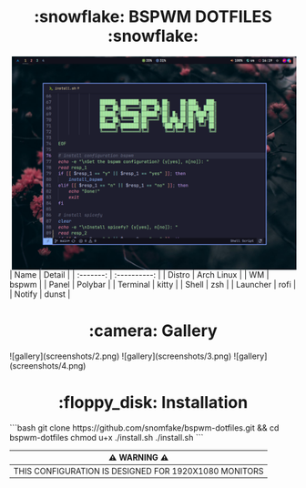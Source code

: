 <!-- title -->
<h1 align="center"> :snowflake: BSPWM DOTFILES :snowflake: </h1>

<!-- about -->
<img align="right" src="screenshots/1.png" width="500px">
</br>
| Name | Detail |
| :-------: | :----------: |
| Distro | Arch Linux |
| WM | bspwm |
| Panel | Polybar |
| Terminal | kitty |
| Shell | zsh |
| Launcher | rofi |
| Notify | dunst |
</br>

<!-- gallery -->
<h1 align="center"> :camera: Gallery </h1>
![gallery](screenshots/2.png)
![gallery](screenshots/3.png)
![gallery](screenshots/4.png)

<!-- installation -->
<h1 align="center"> :floppy_disk: Installation </h1>
```bash
git clone https://github.com/snomfake/bspwm-dotfiles.git && cd bspwm-dotfiles
chmod u+x ./install.sh
./install.sh
```

<!-- warning -->
| :warning: WARNING :warning: |
| :-------------------------: |
| THIS CONFIGURATION IS DESIGNED FOR 1920X1080 MONITORS |